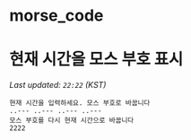 # morse_code
# 현재 시간을 모스 부호 표시
<!-- MORSE_TIME_START -->
_Last updated: `22:22` (KST)_

```
현재 시간을 입력하세요. 모스 부호로 바꿉니다
..--- ..--- ..--- ..---
모스 부호를 다시 현재 시간으로 바꿉니다
2222
```
<!-- MORSE_TIME_END -->
